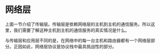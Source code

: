 # 网络层
上面一节介绍了传输层。传输层是依赖网络层的主机到主机的通信服务。所以这里，我们需要了解这种主机到主机的通信服务的真实情况是什么。

与传输层和应用层不同的是，在网络中的每一台主机和路由器都有一个网络层部分。正因如此，网络层协议是协议栈中最具挑战性的部分。